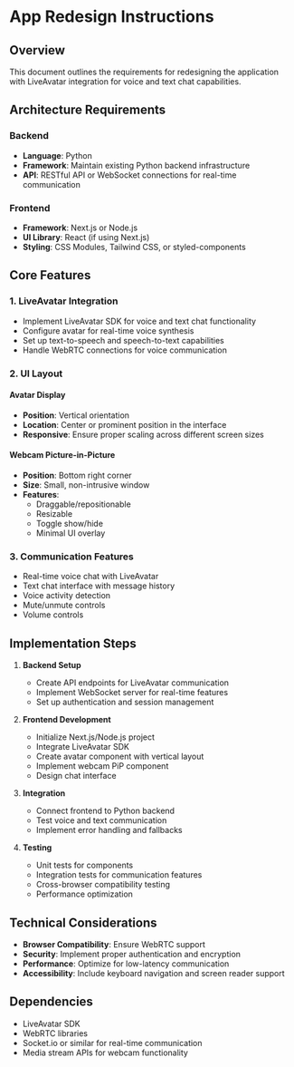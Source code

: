 # App Redesign Instructions

## Overview
This document outlines the requirements for redesigning the application with LiveAvatar integration for voice and text chat capabilities.

## Architecture Requirements

### Backend
- **Language**: Python
- **Framework**: Maintain existing Python backend infrastructure
- **API**: RESTful API or WebSocket connections for real-time communication

### Frontend
- **Framework**: Next.js or Node.js
- **UI Library**: React (if using Next.js)
- **Styling**: CSS Modules, Tailwind CSS, or styled-components

## Core Features

### 1. LiveAvatar Integration
- Implement LiveAvatar SDK for voice and text chat functionality
- Configure avatar for real-time voice synthesis
- Set up text-to-speech and speech-to-text capabilities
- Handle WebRTC connections for voice communication

### 2. UI Layout

#### Avatar Display
- **Position**: Vertical orientation
- **Location**: Center or prominent position in the interface
- **Responsive**: Ensure proper scaling across different screen sizes

#### Webcam Picture-in-Picture
- **Position**: Bottom right corner
- **Size**: Small, non-intrusive window
- **Features**:
  - Draggable/repositionable
  - Resizable
  - Toggle show/hide
  - Minimal UI overlay

### 3. Communication Features
- Real-time voice chat with LiveAvatar
- Text chat interface with message history
- Voice activity detection
- Mute/unmute controls
- Volume controls

## Implementation Steps

1. **Backend Setup**
   - Create API endpoints for LiveAvatar communication
   - Implement WebSocket server for real-time features
   - Set up authentication and session management

2. **Frontend Development**
   - Initialize Next.js/Node.js project
   - Integrate LiveAvatar SDK
   - Create avatar component with vertical layout
   - Implement webcam PiP component
   - Design chat interface

3. **Integration**
   - Connect frontend to Python backend
   - Test voice and text communication
   - Implement error handling and fallbacks

4. **Testing**
   - Unit tests for components
   - Integration tests for communication features
   - Cross-browser compatibility testing
   - Performance optimization

## Technical Considerations

- **Browser Compatibility**: Ensure WebRTC support
- **Security**: Implement proper authentication and encryption
- **Performance**: Optimize for low-latency communication
- **Accessibility**: Include keyboard navigation and screen reader support

## Dependencies
- LiveAvatar SDK
- WebRTC libraries
- Socket.io or similar for real-time communication
- Media stream APIs for webcam functionality